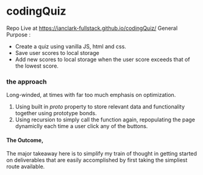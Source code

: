 # codingQuiz
Repo Live at 
https://ianclark-fullstack.github.io/codingQuiz/
General Purpose : 
* Create a quiz using vanilla JS, html and css. 
* Save user scores to local storage 
* Add new scores to local storage when the user score exceeds that of the lowest score. 

### the approach 
Long-winded, at times with far too much emphasis on optimization. 
1. Using built in _proto_ property to store relevant data and functionality together using prototype bonds. 
2. Using recursion to simply call the function again, repopulating the page dynamiclly each time a user click any of the buttons. 

#### The Outcome, 
The major takeaway here is to simplify my train of thought in getting started on deliverables that are easily accomplished by first taking the simpliest route available. 

